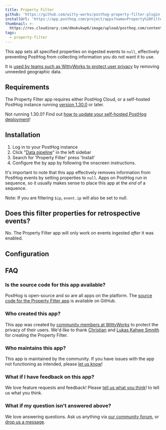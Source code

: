```yaml
---
title: Property Filter
github: 'https://github.com/witty-works/posthog-property-filter-plugin'
installUrl: 'https://app.posthog.com/project/apps?name=Property%20Filter'
thumbnail: >-
  https://res.cloudinary.com/dmukukwp6/image/upload/posthog.com/contents/cdp/thumbnails/property-filter.png
tags:
  - property-filter
---
```


This app sets all specified properties on ingested events to `null`, effectively preventing PostHog from collecting information you do not want it to use.

It is [used by teams such as WittyWorks to protect user privacy](https://posthog.com/customers/wittyworks) by removing unneeded geographic data.

## Requirements

The Property Filter app requires either PostHog Cloud, or a self-hosted PostHog instance running [version 1.30.0](https://posthog.com/blog/the-posthog-array-1-30-0) or later.

Not running 1.30.0? Find out [how to update your self-hosted PostHog deployment](https://posthog.com/docs/runbook/upgrading-posthog)!

## Installation

1. Log in to your PostHog instance
2.  Click "[Data pipeline](https://us.posthog.com/apps)" in the left sidebar
3. Search for 'Property Filter' press 'Install'
4. Configure the by app by following the onscreen instructions.

It's important to note that this app effectively removes information from PostHog events by setting properties to `null`. Apps on PostHog run in sequence, so it usually makes sense to place this app at the _end_ of a sequence.

Note: If you are filtering `$ip`, `event.ip` will also be set to null.

## Does this filter properties for retrospective events?

No. The Property Filter app will only work on events ingested _after_ it was enabled.

## Configuration

<AppParameters />

## FAQ

### Is the source code for this app available?

PostHog is open-source and so are all apps on the platform. The [source code for the Property Filter app](https://github.com/witty-works/posthog-property-filter-plugin) is available on GitHub.

### Who created this app?

This app was created by [community members at WittyWorks](/customers/wittyworks) to protect the privacy of their users. We'd like to thank [Christian](https://github.com/Christian-aman-insurely) and [Lukas Kahwe Smnith](https://github.com/lsmith77) for creating the Property Filter.

### Who maintains this app?

This app is maintained by the community. If you have issues with the app not functioning as intended, please [let us know](http://app.posthog.com/home#supportModal)!

### What if I have feedback on this app?

We love feature requests and feedback! Please [tell us what you think](http://app.posthog.com/home#supportModal)! to tell us what you think.

### What if my question isn't answered above?

We love answering questions. Ask us anything via [our community forum](/questions), or [drop us a message](http://app.posthog.com/home#supportModal). 

